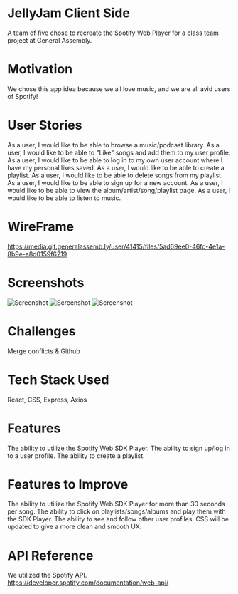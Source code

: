 # JellyJam Client Side
A team of five chose to recreate the Spotify Web Player for a class team project at General Assembly.

# Motivation
We chose this app idea because we all love music, and we are all avid users of Spotify!

# User Stories 
As a user, I would like to be able to browse a music/podcast library.
As a user, I would like to be able to "Like" songs and add them to my user profile.
As a user, I would like to be able to log in to my own user account where I have my personal likes saved.
As a user, I would like to be able to create a playlist.
As a user, I would like to be able to delete songs from my playlist.
As a user, I would like to be able to sign up for a new account.
As a user, I would like to be able to view the album/artist/song/playlist page.
As a user, I would like to be able to listen to music.
#   WireFrame
https://media.git.generalassemb.ly/user/41415/files/5ad69ee0-46fc-4e1a-8b9e-a8d0159f6219
# Screenshots
![Screenshot](homepage.png)
![Screenshot](defaultsearchpage.png)
![Screenshot](searchedpage.png)

# Challenges 
Merge conflicts & Github

# Tech Stack Used
React, CSS, Express, Axios

# Features
The ability to utilize the Spotify Web SDK Player.
The ability to sign up/log in to a user profile.
The ability to create a playlist.

# Features to Improve
The ability to utilize the Spotify Web SDK Player for more than 30 seconds per song.
The ability to click on playlists/songs/albums and play them with the SDK Player.
The ability to see and follow other user profiles.
CSS will be updated to give a more clean and smooth UX.

# API Reference 
We utilized the Spotify API.
https://developer.spotify.com/documentation/web-api/
